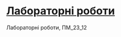 # [Лабораторні роботи](https://Max2002-dbz.github.io/Web_programming_23_12/ "Site on GitHub Pages") 
Лабораторні роботи, ПМ_23_12